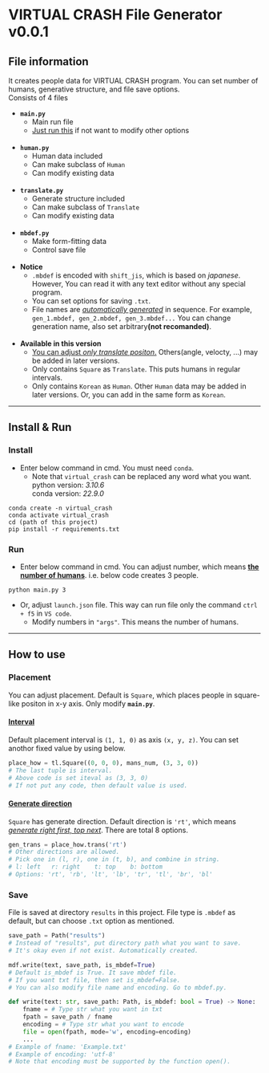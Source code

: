 # VIRTUAL CRASH File Generator v0.0.1
## File information
It creates people data for VIRTUAL CRASH program. You can set number of humans, generative structure, and file save options.<br>
Consists of 4 files
- <b>`main.py`</b>
    * Main run file
    * <u>Just run this</u> if not want to modify other options
<br><br>
- <b>`human.py`</b>
    * Human data included
    * Can make subclass of `Human`
    * Can modify existing data
<br><br>
- <b>`translate.py`</b>
    * Generate structure included
    * Can make subclass of `Translate`
    * Can modify existing data
<br><br>
- <b>`mbdef.py`</b>
    * Make form-fitting data
    * Control save file
<br><br>
- <b>Notice</b>
    * `.mbdef` is encoded with `shift_jis`, which is based on _japanese_. However, You can read it with any text editor without any special program.
    * You can set options for saving `.txt`.
    * File names are <u>_automatically generated_</u> in sequence. For example, `gen_1.mbdef, gen_2.mbdef, gen_3.mbdef...` You can change generation name, also set arbitrary<b>(not recomanded)</b>.
<br><br>
- <b> Available in this version </b>
    * <u>You can adjust _only translate positon_.</u> Others(angle, velocty, ...) may be added in later versions.
    * Only contains `Square` as `Translate`. This puts humans in regular intervals.
    * Only contains `Korean` as `Human`. Other `Human` data may be added in later versions. Or, you can add in the same form as `Korean`.
    
---
## Install & Run
### Install
-  Enter below command in cmd. You must need `conda`.
    * Note that `virtual_crash` can be replaced any word what you want. <br>
    python version: _3.10.6_<br>
    conda version: _22.9.0_
``` Linux
conda create -n virtual_crash
conda activate virtual_crash
cd (path of this project)
pip install -r requirements.txt
```

### Run
- Enter below command in cmd. You can adjust number, which means <u>__the number of humans__</u>. i.e. below code creates 3 people.
``` Linux
python main.py 3
```
- Or, adjust `launch.json` file. This way can run file only the command `ctrl + f5` in `VS code`.
    * Modify numbers in `"args"`. This means the number of humans.
---
## How to use
### Placement
You can adjust placement. Default is `Square`, which places people in square-like positon in x-y axis. Only modify <b>`main.py`</b>. <br>
#### <u>Interval</u>
Default placement interval is `(1, 1, 0)` as axis `(x, y, z)`. You can set anothor fixed value by using below.
``` python
place_how = tl.Square((0, 0, 0), mans_num, (3, 3, 0))
# The last tuple is interval.
# Above code is set iteval as (3, 3, 0)
# If not put any code, then default value is used.
```
#### <u>Generate direction</u>
`Square` has generate direction. Default direction is `'rt'`, which means <u>_generate right first, top next_</u>. There are total 8 options.
``` python
gen_trans = place_how.trans('rt')
# Other directions are allowed.
# Pick one in (l, r), one in (t, b), and combine in string.
# l: left   r: right    t: top    b: bottom
# Options: 'rt', 'rb', 'lt', 'lb', 'tr', 'tl', 'br', 'bl'
```
### Save
File is saved at directory `results` in this project. File type is `.mbdef` as default, but can choose `.txt` option as mentioned.
``` python
save_path = Path("results")
# Instead of "results", put directory path what you want to save.
# It's okay even if not exist. Automatically created.
```
``` python
mdf.write(text, save_path, is_mbdef=True)
# Default is_mbdef is True. It save mbdef file.
# If you want txt file, then set is_mbdef=False.
# You can also modify file name and encoding. Go to mbdef.py.
```
``` python
def write(text: str, save_path: Path, is_mbdef: bool = True) -> None:
    fname = # Type str what you want in txt
    fpath = save_path / fname
    encoding = # Type str what you want to encode
    file = open(fpath, mode='w', encoding=encoding)
    ...
# Example of fname: 'Example.txt'
# Example of encoding: 'utf-8'
# Note that encoding must be supported by the function open().
```